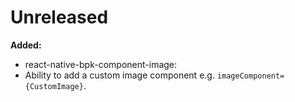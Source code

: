 # Unreleased

**Added:**
 - react-native-bpk-component-image:
  - Ability to add a custom image component e.g. `imageComponent={CustomImage}`.
